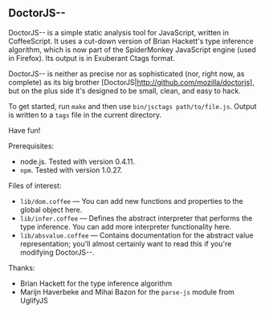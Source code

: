 DoctorJS--
----------

DoctorJS-- is a simple static analysis tool for JavaScript, written in
CoffeeScript. It uses a cut-down version of Brian Hackett's type inference
algorithm, which is now part of the SpiderMonkey JavaScript engine (used in
Firefox). Its output is in Exuberant Ctags format.

DoctorJS-- is neither as precise nor as sophisticated (nor, right now, as
complete) as its big brother [DoctorJS|http://github.com/mozilla/doctorjs], but
on the plus side it's designed to be small, clean, and easy to hack.

To get started, run `make` and then use `bin/jsctags path/to/file.js`. Output
is written to a `tags` file in the current directory.

Have fun!

Prerequisites:

* node.js. Tested with version 0.4.11.
* `npm`. Tested with version 1.0.27.

Files of interest:

* `lib/dom.coffee` — You can add new functions and properties to the global
  object here.
* `lib/infer.coffee` — Defines the abstract interpreter that performs the type
  inference. You can add more interpreter functionality here.
* `lib/absvalue.coffee` — Contains documentation for the abstract value
  representation; you'll almost certainly want to read this if you're modifying
  DoctorJS--.

Thanks:

* Brian Hackett for the type inference algorithm
* Marijn Haverbeke and Mihai Bazon for the `parse-js` module from UglifyJS

